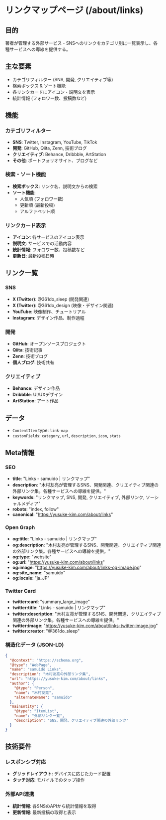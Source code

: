 # リンクマップページ (/about/links)

## 目的

著者が管理する外部サービス・SNSへのリンクをカテゴリ別に一覧表示し、各種サービスへの導線を提供する。

## 主な要素

- カテゴリフィルター (SNS, 開発, クリエイティブ等)
- 検索ボックス & ソート機能
- 各リンクカードにアイコン・説明文を表示
- 統計情報 (フォロワー数、投稿数など)

## 機能

### カテゴリフィルター

- **SNS**: Twitter, Instagram, YouTube, TikTok
- **開発**: GitHub, Qiita, Zenn, 技術ブログ
- **クリエイティブ**: Behance, Dribbble, ArtStation
- **その他**: ポートフォリオサイト、ブログなど

### 検索・ソート機能

- **検索ボックス**: リンク名、説明文からの検索
- **ソート機能**:
  - 人気順 (フォロワー数)
  - 更新順 (最新投稿)
  - アルファベット順

### リンクカード表示

- **アイコン**: 各サービスのアイコン表示
- **説明文**: サービスでの活動内容
- **統計情報**: フォロワー数、投稿数など
- **更新日**: 最新投稿日時

## リンク一覧

### SNS

- **X (Twitter)**: @361do_sleep (開発関連)
- **X (Twitter)**: @361do_design (映像・デザイン関連)
- **YouTube**: 映像制作、チュートリアル
- **Instagram**: デザイン作品、制作過程

### 開発

- **GitHub**: オープンソースプロジェクト
- **Qiita**: 技術記事
- **Zenn**: 技術ブログ
- **個人ブログ**: 技術共有

### クリエイティブ

- **Behance**: デザイン作品
- **Dribbble**: UI/UXデザイン
- **ArtStation**: アート作品

## データ

- `ContentItem` type: `link-map`
- `customFields`: `category`, `url`, `description`, `icon`, `stats`

## Meta情報

### SEO

- **title**: "Links - samuido | リンクマップ"
- **description**: "木村友亮が管理するSNS、開発関連、クリエイティブ関連の外部リンク集。各種サービスへの導線を提供。"
- **keywords**: "リンクマップ, SNS, 開発, クリエイティブ, 外部リンク, ソーシャルメディア"
- **robots**: "index, follow"
- **canonical**: "https://yusuke-kim.com/about/links"

### Open Graph

- **og:title**: "Links - samuido | リンクマップ"
- **og:description**: "木村友亮が管理するSNS、開発関連、クリエイティブ関連の外部リンク集。各種サービスへの導線を提供。"
- **og:type**: "website"
- **og:url**: "https://yusuke-kim.com/about/links"
- **og:image**: "https://yusuke-kim.com/about/links-og-image.jpg"
- **og:site_name**: "samuido"
- **og:locale**: "ja_JP"

### Twitter Card

- **twitter:card**: "summary_large_image"
- **twitter:title**: "Links - samuido | リンクマップ"
- **twitter:description**: "木村友亮が管理するSNS、開発関連、クリエイティブ関連の外部リンク集。各種サービスへの導線を提供。"
- **twitter:image**: "https://yusuke-kim.com/about/links-twitter-image.jpg"
- **twitter:creator**: "@361do_sleep"

### 構造化データ (JSON-LD)

```json
{
  "@context": "https://schema.org",
  "@type": "WebPage",
  "name": "samuido Links",
  "description": "木村友亮の外部リンク集",
  "url": "https://yusuke-kim.com/about/links",
  "author": {
    "@type": "Person",
    "name": "木村友亮",
    "alternateName": "samuido"
  },
  "mainEntity": {
    "@type": "ItemList",
    "name": "外部リンク一覧",
    "description": "SNS、開発、クリエイティブ関連の外部リンク"
  }
}
```

## 技術要件

### レスポンシブ対応

- **グリッドレイアウト**: デバイスに応じたカード配置
- **タッチ対応**: モバイルでのタップ操作

### 外部API連携

- **統計情報**: 各SNSのAPIから統計情報を取得
- **更新情報**: 最新投稿の取得と表示
